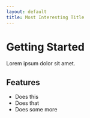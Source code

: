 ```yaml
---
layout: default
title: Most Interesting Title
---
```


# Getting Started

Lorem ipsum dolor sit amet.

## Features

- Does this
- Does that
- Does some more
